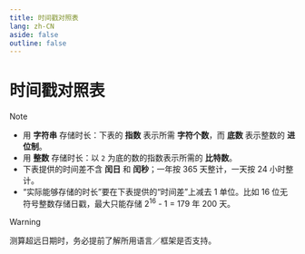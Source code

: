 ```yaml
---
title: 时间戳对照表
lang: zh-CN
aside: false
outline: false
---
```


<script setup lang="ts">
import TimestampTables from "@/cheatsheet/TimestampTables.vue";
</script>

# 时间戳对照表

> [!NOTE]
> - 用 **字符串** 存储时长：下表的 **指数** 表示所需 **字符个数**，而 **底数** 表示整数的 **进位制**。
> - 用 **整数** 存储时长：以 `2` 为底的数的指数表示所需的 **比特数**。
> - 下表提供的时间差不含 **闰日** 和 **闰秒**；一年按 365 天整计，一天按 24 小时整计。
> - “实际能够存储的时长”要在下表提供的“时间差”上减去 1 单位。比如 16 位无符号整数存储日戳，最大只能存储 2<sup>16</sup> - 1 = 179 年 200 天。

> [!WARNING]
> 测算超远日期时，务必提前了解所用语言／框架是否支持。

<TimestampTables />
